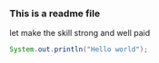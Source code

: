 ### This is a readme file 

let make the skill strong and well paid

``` java
System.out.println("Hello world");
```